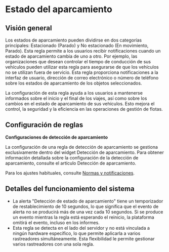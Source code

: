 # Estado del aparcamiento

## Visión general

Los estados de aparcamiento pueden dividirse en dos categorías principales: Estacionado (Parado) y No estacionado (En movimiento, Parado). Esta regla permite a los usuarios recibir notificaciones cuando un estado de aparcamiento cambia de uno a otro. Por ejemplo, las organizaciones que desean controlar el tiempo de conducción de sus vehículos pueden utilizar esta regla para asegurarse de que los vehículos no se utilizan fuera de servicio. Esta regla proporciona notificaciones a la interfaz de usuario, dirección de correo electrónico o número de teléfono sobre los estados de aparcamiento de los objetos seleccionados.

La configuración de esta regla ayuda a los usuarios a mantenerse informados sobre el inicio y el final de los viajes, así como sobre los cambios en el estado de aparcamiento de sus vehículos. Esto mejora el control, la seguridad y la eficiencia en las operaciones de gestión de flotas.

## Configuración de reglas

**Configuraciones de detección de aparcamiento**

La configuración de una regla de detección de aparcamiento se gestiona exclusivamente dentro del widget Detección de aparcamiento. Para obtener información detallada sobre la configuración de la detección de aparcamiento, consulte el artículo Detección de aparcamiento.

Para los ajustes habituales, consulte [Normas y notificaciones](https://squaregps.atlassian.net/wiki/spaces/USERDOCS/pages/2761228324/Rules+and+Notifications#Manage-rules).

## Detalles del funcionamiento del sistema

* La alerta "Detección de estado de aparcamiento" tiene un temporizador de restablecimiento de 10 segundos, lo que significa que el evento de alerta no se producirá más de una vez cada 10 segundos. Si se produce un evento mientras la regla está esperando el reinicio, la plataforma omitirá el evento, incluso en los informes.
* Esta regla se detecta en el lado del servidor y no está vinculada a ningún hardware específico, lo que permite aplicarla a varios rastreadores simultáneamente. Esta flexibilidad le permite gestionar varios rastreadores con una sola regla.
